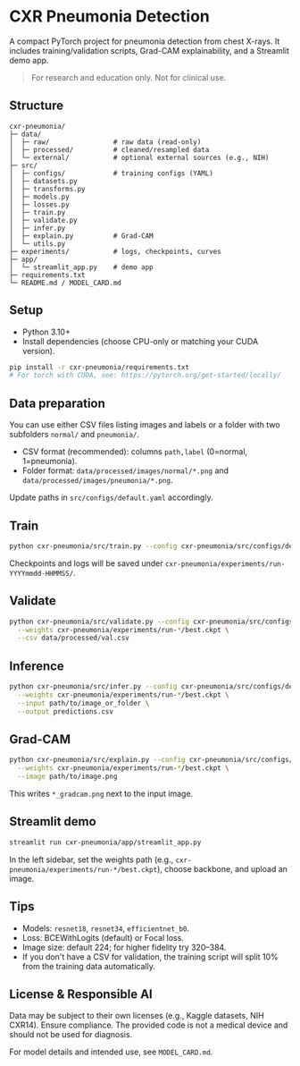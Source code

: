 # CXR Pneumonia Detection

A compact PyTorch project for pneumonia detection from chest X-rays. It includes training/validation scripts, Grad-CAM explainability, and a Streamlit demo app.

> For research and education only. Not for clinical use.

## Structure

```
cxr-pneumonia/
├─ data/
│  ├─ raw/                # raw data (read-only)
│  ├─ processed/          # cleaned/resampled data
│  └─ external/           # optional external sources (e.g., NIH)
├─ src/
│  ├─ configs/            # training configs (YAML)
│  ├─ datasets.py
│  ├─ transforms.py
│  ├─ models.py
│  ├─ losses.py
│  ├─ train.py
│  ├─ validate.py
│  ├─ infer.py
│  ├─ explain.py          # Grad-CAM
│  └─ utils.py
├─ experiments/           # logs, checkpoints, curves
├─ app/
│  └─ streamlit_app.py    # demo app
├─ requirements.txt
└─ README.md / MODEL_CARD.md
```

## Setup

- Python 3.10+
- Install dependencies (choose CPU-only or matching your CUDA version).

```bash
pip install -r cxr-pneumonia/requirements.txt
# For torch with CUDA, see: https://pytorch.org/get-started/locally/
```

## Data preparation

You can use either CSV files listing images and labels or a folder with two subfolders `normal/` and `pneumonia/`.

- CSV format (recommended): columns `path,label` (0=normal, 1=pneumonia).
- Folder format: `data/processed/images/normal/*.png` and `data/processed/images/pneumonia/*.png`.

Update paths in `src/configs/default.yaml` accordingly.

## Train

```bash
python cxr-pneumonia/src/train.py --config cxr-pneumonia/src/configs/default.yaml
```

Checkpoints and logs will be saved under `cxr-pneumonia/experiments/run-YYYYmmdd-HHMMSS/`.

## Validate

```bash
python cxr-pneumonia/src/validate.py --config cxr-pneumonia/src/configs/default.yaml \
  --weights cxr-pneumonia/experiments/run-*/best.ckpt \
  --csv data/processed/val.csv
```

## Inference

```bash
python cxr-pneumonia/src/infer.py --config cxr-pneumonia/src/configs/default.yaml \
  --weights cxr-pneumonia/experiments/run-*/best.ckpt \
  --input path/to/image_or_folder \
  --output predictions.csv
```

## Grad-CAM

```bash
python cxr-pneumonia/src/explain.py --config cxr-pneumonia/src/configs/default.yaml \
  --weights cxr-pneumonia/experiments/run-*/best.ckpt \
  --image path/to/image.png
```

This writes `*_gradcam.png` next to the input image.

## Streamlit demo

```bash
streamlit run cxr-pneumonia/app/streamlit_app.py
```

In the left sidebar, set the weights path (e.g., `cxr-pneumonia/experiments/run-*/best.ckpt`), choose backbone, and upload an image.

## Tips

- Models: `resnet18`, `resnet34`, `efficientnet_b0`.
- Loss: BCEWithLogits (default) or Focal loss.
- Image size: default 224; for higher fidelity try 320–384.
- If you don't have a CSV for validation, the training script will split 10% from the training data automatically.

## License & Responsible AI

Data may be subject to their own licenses (e.g., Kaggle datasets, NIH CXR14). Ensure compliance. The provided code is not a medical device and should not be used for diagnosis.

For model details and intended use, see `MODEL_CARD.md`.
